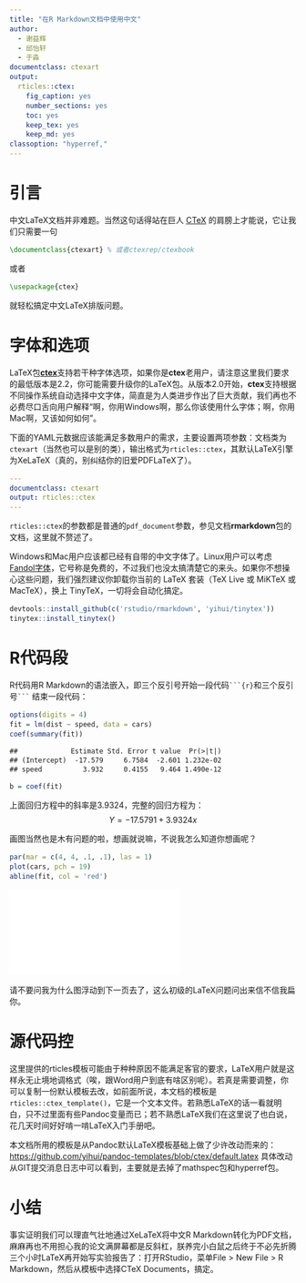 ```yaml
---
title: "在R Markdown文档中使用中文"
author:
  - 谢益辉
  - 邱怡轩
  - 于淼
documentclass: ctexart
output:
  rticles::ctex:
    fig_caption: yes
    number_sections: yes
    toc: yes
    keep_tex: yes
    keep_md: yes
classoption: "hyperref,"
---
```


# 引言

中文LaTeX文档并非难题。当然这句话得站在巨人 [CTeX](http://ctex.org) 的肩膀上才能说，它让我们只需要一句

```latex
\documentclass{ctexart} % 或者ctexrep/ctexbook
```

或者

```latex
\usepackage{ctex}
```

就轻松搞定中文LaTeX排版问题。

# 字体和选项

LaTeX包[**ctex**](http://ctan.org/pkg/ctex)支持若干种字体选项，如果你是**ctex**老用户，请注意这里我们要求的最低版本是2.2，你可能需要升级你的LaTeX包。从版本2.0开始，**ctex**支持根据不同操作系统自动选择中文字体，简直是为人类进步作出了巨大贡献，我们再也不必费尽口舌向用户解释“啊，你用Windows啊，那么你该使用什么字体；啊，你用Mac啊，又该如何如何”。

下面的YAML元数据应该能满足多数用户的需求，主要设置两项参数：文档类为`ctexart`（当然也可以是别的类），输出格式为`rticles::ctex`，其默认LaTeX引擎为XeLaTeX（真的，别纠结你的旧爱PDFLaTeX了）。

```yaml
---
documentclass: ctexart
output: rticles::ctex
---
```

`rticles::ctex`的参数都是普通的`pdf_document`参数，参见文档**rmarkdown**包的文档，这里就不赘述了。

Windows和Mac用户应该都已经有自带的中文字体了。Linux用户可以考虑 [Fandol字体](http://ctan.org/pkg/fandol)，它号称是免费的，不过我们也没太搞清楚它的来头。如果你不想操心这些问题，我们强烈建议你卸载你当前的 LaTeX 套装（TeX Live 或 MiKTeX 或 MacTeX），换上 TinyTeX，一切将会自动化搞定。


```r
devtools::install_github(c('rstudio/rmarkdown', 'yihui/tinytex'))
tinytex::install_tinytex()
```

# R代码段

R代码用R Markdown的语法嵌入，即三个反引号开始一段代码```` ```{r} ````和三个反引号```` ``` ```` 结束一段代码：


```r
options(digits = 4)
fit = lm(dist ~ speed, data = cars)
coef(summary(fit))
```

```
##             Estimate Std. Error t value  Pr(>|t|)
## (Intercept)  -17.579     6.7584  -2.601 1.232e-02
## speed          3.932     0.4155   9.464 1.490e-12
```

```r
b = coef(fit)
```

上面回归方程中的斜率是3.9324，完整的回归方程为：$$ Y = -17.5791 + 3.9324x$$

画图当然也是木有问题的啦，想画就说嘛，不说我怎么知道你想画呢？


```r
par(mar = c(4, 4, .1, .1), las = 1)
plot(cars, pch = 19)
abline(fit, col = 'red')
```

![cars数据散点图以及回归直线。](在R-Markdown文档中使用中文_files/figure-latex/scatter-1.pdf) 

请不要问我为什么图浮动到下一页去了，这么初级的LaTeX问题问出来信不信我扁你。

# 源代码控

这里提供的rticles模板可能由于种种原因不能满足客官的要求，LaTeX用户就是这样永无止境地调格式（唉，跟Word用户到底有啥区别呢）。若真是需要调整，你可以复制一份默认模板去改，如前面所说，本文档的模板是`rticles::ctex_template()`，它是一个文本文件。若熟悉LaTeX的话一看就明白，只不过里面有些Pandoc变量而已；若不熟悉LaTeX我们在这里说了也白说，花几天时间好好啃一啃LaTeX入门手册吧。

本文档所用的模板是从Pandoc默认LaTeX模板基础上做了少许改动而来的：https://github.com/yihui/pandoc-templates/blob/ctex/default.latex 具体改动从GIT提交消息日志中可以看到，主要就是去掉了mathspec包和hyperref包。

# 小结

事实证明我们可以理直气壮地通过XeLaTeX将中文R Markdown转化为PDF文档，麻麻再也不用担心我的论文满屏幕都是反斜杠，朕养完小白鼠之后终于不必先折腾三个小时LaTeX再开始写实验报告了：打开RStudio，菜单File > New File > R Markdown，然后从模板中选择CTeX Documents，搞定。
